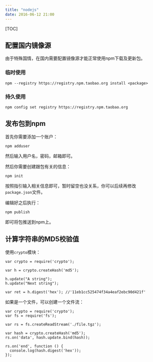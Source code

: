 ```yaml
---
title: "nodejs"
date: 2016-06-12 21:00
---
```

[TOC]

## 配置国内镜像源

由于特殊国情，在国内需要配置镜像源才能正常使用npm下载及更新包。

### 临时使用

```
npm --registry https://registry.npm.taobao.org install <package>
```

### 持久使用

```
npm config set registry https://registry.npm.taobao.org
```

## 发布包到npm

首先你需要添加一个账户：

```
npm adduser
```

然后输入用户名，密码，邮箱即可。

然后你需要创建跟包有关的信息：

```
npm init
```

按照指引输入相关信息即可，暂时留空也没关系，你可以后续再修改`package.json`文件。

编辑好之后执行：

```
npm publish
```

即可将包推送到npm上。

## 计算字符串的MD5校验值

使用`crypto`模块：

```nodejs
var crypto = require('crypto');

var h = crypto.createHash('md5');

h.update("A string");
h.update("Next string");

var ret = h.digest('hex'); //'11eb1cc525474f34a4eaf2ebc90d421f'
```

如果是一个文件，可以创建一个文件流：

```nodejs
var crypto = require('crypto');
var fs = require('fs');

var rs = fs.createReadStream('./file.tgz');

var hash = crypto.createHash('md5');
rs.on('data', hash.update.bind(hash));

rs.on('end', function () {
  console.log(hash.digest('hex'));
});
```


